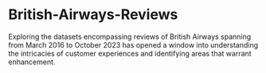 # British-Airways-Reviews
Exploring the datasets encompassing reviews of British Airways spanning from March 2016 to October 2023 has opened a window into understanding the intricacies of customer experiences and identifying areas that warrant enhancement.
